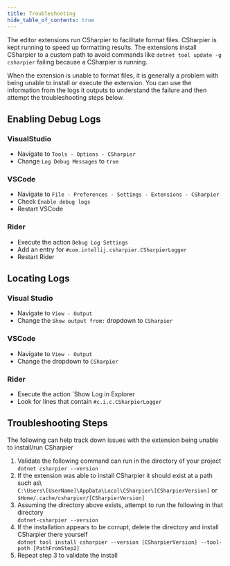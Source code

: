 ```yaml
---
title: Troubleshooting
hide_table_of_contents: true
---
```


The editor extensions run CSharpier to facilitate format files. 
CSharpier is kept running to speed up formatting results. 
The extensions install CSharpier to a custom path to avoid commands like `dotnet tool update -g csharpier` failing because a CSharpier is running.

When the extension is unable to format files, it is generally a problem with being unable to install or execute the extension. You can use the information from the logs it outputs to understand the failure and then attempt the troubleshooting steps below.

## Enabling Debug Logs
### VisualStudio
- Navigate to `Tools - Options - CSharpier`
- Change `Log Debug Messages` to `true`

### VSCode
- Navigate to `File - Preferences - Settings - Extensions - CSharpier`  
- Check `Enable debug logs`
- Restart VSCode

### Rider
- Execute the action `Debug Log Settings`  
- Add an entry for `#com.intellij.csharpier.CSharpierLogger`
- Restart Rider

## Locating Logs
### Visual Studio
- Navigate to `View - Output`
- Change the `Show output from:` dropdown to `CSharpier`

### VSCode
- Navigate to `View - Output`
- Change the dropdown to `CSharpier`

### Rider
- Execute the action `Show Log in Explorer
- Look for lines that contain `#c.i.c.CSharpierLogger`

## Troubleshooting Steps
The following can help track down issues with the extension being unable to install/run CSharpier

1. Validate the following command can run in the directory of your project\
`dotnet csharpier --version`
2. If the extension was able to install CSharpier it should exist at a path such as\  
`C:\Users\[UserName]\AppData\Local\CSharpier\[CSharpierVersion]` or\
`$Home/.cache/csharpier/[CSharpierVersion]`
3. Assuming the directory above exists, attempt to run the following in that directory\
`dotnet-csharpier --version`
4. If the installation appears to be corrupt, delete the directory and install CSharpier there yourself\
`dotnet tool install csharpier --version [CSharpierVersion] --tool-path [PathFromStep2]`
5. Repeat step 3 to validate the install